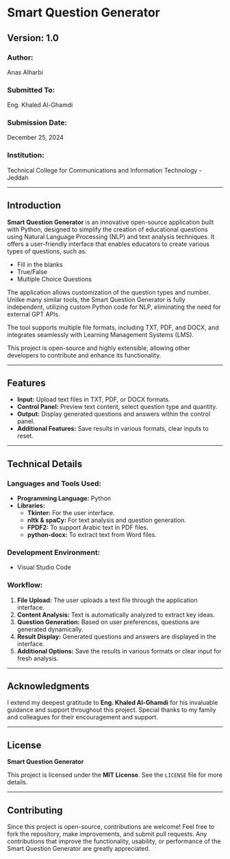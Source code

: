 # Smart Question Generator

## Version: 1.0

### Author:
Anas Alharbi  

### Submitted To:
Eng. Khaled Al-Ghamdi  

### Submission Date:
December 25, 2024  

### Institution:
Technical College for Communications and Information Technology - Jeddah  

---

## Introduction
**Smart Question Generator** is an innovative open-source application built with Python, designed to simplify the creation of educational questions using Natural Language Processing (NLP) and text analysis techniques. It offers a user-friendly interface that enables educators to create various types of questions, such as:

- Fill in the blanks
- True/False
- Multiple Choice Questions

The application allows customization of the question types and number. Unlike many similar tools, the Smart Question Generator is fully independent, utilizing custom Python code for NLP, eliminating the need for external GPT APIs.

The tool supports multiple file formats, including TXT, PDF, and DOCX, and integrates seamlessly with Learning Management Systems (LMS).

This project is open-source and highly extensible, allowing other developers to contribute and enhance its functionality.

---

## Features
- **Input:** Upload text files in TXT, PDF, or DOCX formats.
- **Control Panel:** Preview text content, select question type and quantity.
- **Output:** Display generated questions and answers within the control panel.
- **Additional Features:** Save results in various formats, clear inputs to reset.

---

## Technical Details

### Languages and Tools Used:
- **Programming Language:** Python  
- **Libraries:**
  - **Tkinter:** For the user interface.
  - **nltk & spaCy:** For text analysis and question generation.
  - **FPDF2:** To support Arabic text in PDF files.
  - **python-docx:** To extract text from Word files.

### Development Environment:
- Visual Studio Code

### Workflow:
1. **File Upload:** The user uploads a text file through the application interface.
2. **Content Analysis:** Text is automatically analyzed to extract key ideas.
3. **Question Generation:** Based on user preferences, questions are generated dynamically.
4. **Result Display:** Generated questions and answers are displayed in the interface.
5. **Additional Options:** Save the results in various formats or clear input for fresh analysis.

---

## Acknowledgments
I extend my deepest gratitude to **Eng. Khaled Al-Ghamdi** for his invaluable guidance and support throughout this project. Special thanks to my family and colleagues for their encouragement and support.

---

## License

**Smart Question Generator**  

This project is licensed under the **MIT License**. See the `LICENSE` file for more details.

---

## Contributing

Since this project is open-source, contributions are welcome! Feel free to fork the repository, make improvements, and submit pull requests. Any contributions that improve the functionality, usability, or performance of the Smart Question Generator are greatly appreciated.
